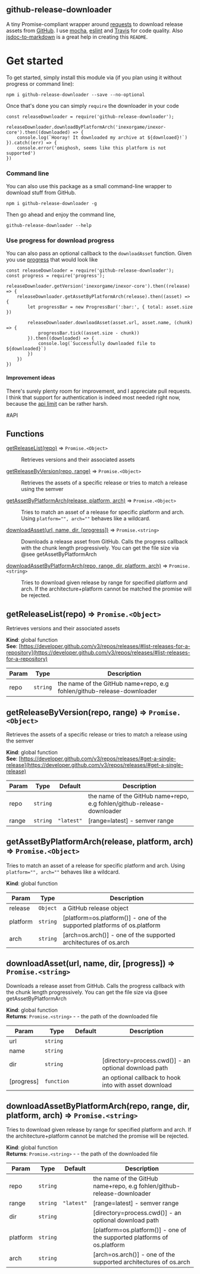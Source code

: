 github-release-downloader
-------------------------

A tiny Promise-compliant wrapper around [requests](https://github.com/request/request) to download release assets from [GitHub](https://github.com).
I use [mocha](https://mochajs.org/), [eslint](https://eslint.org/) and [Travis](https://travis-ci.org/) for code quality. Also [jsdoc-to-markdown](https://www.npmjs.com/package/jsdoc-to-markdown) is a great help in creating this `README`.

# Get started
To get started, simply install this module via (if you plan using it without progress or command line):
```
npm i github-release-downloader --save --no-optional
```

Once that's done you can simply `require` the downloader in your code
```
const releaseDownloader = require('github-release-downloader');

releaseDownloader.downloadByPlatformArch('inexorgame/inexor-core').then((downloaded) => {
    console.log(`Hooray! It downloaded my archive at ${downloaed}!`)
}).catch((err) => {
    console.error('omighosh, seems like this platform is not supported')
})
```

### Command line
You can also use this package as a small command-line wrapper to download stuff from GitHub.
```
npm i github-release-downloader -g
```

Then go ahead and enjoy the command line,
```
github-release-downloader --help
```

### Use progress for download progress
You can also pass an optional callback to the `downloadAsset` function.
Given you use [progress](https://github.com/visionmedia/node-progress#readme) that would look like
```
const releaseDownloader = require('github-release-downloader');
const progress = require('progress');

releaseDownloader.getVersion('inexorgame/inexor-core').then((release) => {
    releaseDownloader.getAssetByPlatformArch(release).then((asset) => {
        let progressBar = new ProgressBar(':bar:', { total: asset.size })
        
        releaseDownloader.downloadAsset(asset.url, asset.name, (chunk) => {
            progressBar.tick((asset.size - chunk))
        }).then((downloaded) => {
            console.log(`Successfully downloaded file to ${downloaded}`)
        })
    })
})
```

#### Improvement ideas
There's surely plenty room for improvement, and I appreciate pull requests.
I think that support for authentication is indeed most needed right now, because the [api limit](https://developer.github.com/v3/rate_limit/) can be rather harsh.

#API
## Functions

<dl>
<dt><a href="#getReleaseList">getReleaseList(repo)</a> ⇒ <code>Promise.&lt;Object&gt;</code></dt>
<dd><p>Retrieves versions and their associated assets</p>
</dd>
<dt><a href="#getReleaseByVersion">getReleaseByVersion(repo, range)</a> ⇒ <code>Promise.&lt;Object&gt;</code></dt>
<dd><p>Retrieves the assets of a specific release or tries to match a release using the semver</p>
</dd>
<dt><a href="#getAssetByPlatformArch">getAssetByPlatformArch(release, platform, arch)</a> ⇒ <code>Promise.&lt;Object&gt;</code></dt>
<dd><p>Tries to match an asset of a release for specific platform and arch.
Using <code>platform=&quot;&quot;, arch=&quot;&quot;</code> behaves like a wildcard.</p>
</dd>
<dt><a href="#downloadAsset">downloadAsset(url, name, dir, [progress])</a> ⇒ <code>Promise.&lt;string&gt;</code></dt>
<dd><p>Downloads a release asset from GitHub.
Calls the progress callback with the chunk length progressively. You can get the file size via @see getAssetByPlatformArch</p>
</dd>
<dt><a href="#downloadAssetByPlatformArch">downloadAssetByPlatformArch(repo, range, dir, platform, arch)</a> ⇒ <code>Promise.&lt;string&gt;</code></dt>
<dd><p>Tries to download given release by range for specified platform and arch.
If the architecture+platform cannot be matched the promise will be rejected.</p>
</dd>
</dl>

<a name="getReleaseList"></a>

## getReleaseList(repo) ⇒ <code>Promise.&lt;Object&gt;</code>
Retrieves versions and their associated assets

**Kind**: global function  
**See**: [https://developer.github.com/v3/repos/releases/#list-releases-for-a-repository](https://developer.github.com/v3/repos/releases/#list-releases-for-a-repository)  

| Param | Type | Description |
| --- | --- | --- |
| repo | <code>string</code> | the name of the GitHub name+repo, e.g fohlen/github-release-downloader |

<a name="getReleaseByVersion"></a>

## getReleaseByVersion(repo, range) ⇒ <code>Promise.&lt;Object&gt;</code>
Retrieves the assets of a specific release or tries to match a release using the semver

**Kind**: global function  
**See**: [https://developer.github.com/v3/repos/releases/#get-a-single-release](https://developer.github.com/v3/repos/releases/#get-a-single-release)  

| Param | Type | Default | Description |
| --- | --- | --- | --- |
| repo | <code>string</code> |  | the name of the GitHub name+repo, e.g fohlen/github-release-downloader |
| range | <code>string</code> | <code>&quot;latest&quot;</code> | [range=latest] - semver range |

<a name="getAssetByPlatformArch"></a>

## getAssetByPlatformArch(release, platform, arch) ⇒ <code>Promise.&lt;Object&gt;</code>
Tries to match an asset of a release for specific platform and arch.
Using `platform="", arch=""` behaves like a wildcard.

**Kind**: global function  

| Param | Type | Description |
| --- | --- | --- |
| release | <code>Object</code> | a GitHub release object |
| platform | <code>string</code> | [platform=os.platform()] - one of the supported platforms of os.platform |
| arch | <code>string</code> | [arch=os.arch()] - one of the supported architectures of os.arch |

<a name="downloadAsset"></a>

## downloadAsset(url, name, dir, [progress]) ⇒ <code>Promise.&lt;string&gt;</code>
Downloads a release asset from GitHub.
Calls the progress callback with the chunk length progressively. You can get the file size via @see getAssetByPlatformArch

**Kind**: global function  
**Returns**: <code>Promise.&lt;string&gt;</code> - - the path of the downloaded file  

| Param | Type | Default | Description |
| --- | --- | --- | --- |
| url | <code>string</code> |  |  |
| name | <code>string</code> |  |  |
| dir | <code>string</code> |  | [directory=process.cwd()] - an optional download path |
| [progress] | <code>function</code> | <code></code> | an optional callback to hook into with asset download |

<a name="downloadAssetByPlatformArch"></a>

## downloadAssetByPlatformArch(repo, range, dir, platform, arch) ⇒ <code>Promise.&lt;string&gt;</code>
Tries to download given release by range for specified platform and arch.
If the architecture+platform cannot be matched the promise will be rejected.

**Kind**: global function  
**Returns**: <code>Promise.&lt;string&gt;</code> - - the path of the downloaded file  

| Param | Type | Default | Description |
| --- | --- | --- | --- |
| repo | <code>string</code> |  | the name of the GitHub name+repo, e.g fohlen/github-release-downloader |
| range | <code>string</code> | <code>&quot;latest&quot;</code> | [range=latest] - semver range |
| dir | <code>string</code> |  | [directory=process.cwd()] - an optional download path |
| platform | <code>string</code> |  | [platform=os.platform()] - one of the supported platforms of os.platform |
| arch | <code>string</code> |  | [arch=os.arch()] - one of the supported architectures of os.arch |

